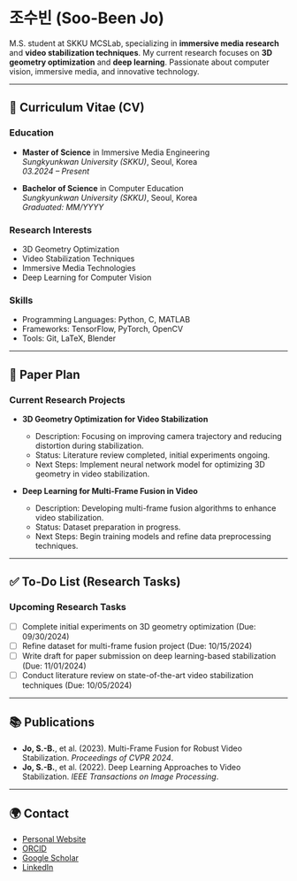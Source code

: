 # 조수빈 (Soo-Been Jo)

M.S. student at SKKU MCSLab, specializing in **immersive media research** and **video stabilization techniques**. My current research focuses on **3D geometry optimization** and **deep learning**. Passionate about computer vision, immersive media, and innovative technology.

---

## 📄 Curriculum Vitae (CV)

### Education
- **Master of Science** in Immersive Media Engineering  
  *Sungkyunkwan University (SKKU)*, Seoul, Korea  
  *03.2024 – Present*
  
- **Bachelor of Science** in Computer Education  
  *Sungkyunkwan University (SKKU)*, Seoul, Korea  
  *Graduated: MM/YYYY*

### Research Interests
- 3D Geometry Optimization
- Video Stabilization Techniques
- Immersive Media Technologies
- Deep Learning for Computer Vision

### Skills
- Programming Languages: Python, C, MATLAB
- Frameworks: TensorFlow, PyTorch, OpenCV
- Tools: Git, LaTeX, Blender

---

## 📑 Paper Plan

### Current Research Projects
- **3D Geometry Optimization for Video Stabilization**
  - Description: Focusing on improving camera trajectory and reducing distortion during stabilization.
  - Status: Literature review completed, initial experiments ongoing.
  - Next Steps: Implement neural network model for optimizing 3D geometry in video stabilization.

- **Deep Learning for Multi-Frame Fusion in Video**
  - Description: Developing multi-frame fusion algorithms to enhance video stabilization.
  - Status: Dataset preparation in progress.
  - Next Steps: Begin training models and refine data preprocessing techniques.

---

## ✅ To-Do List (Research Tasks)

### Upcoming Research Tasks
- [ ] Complete initial experiments on 3D geometry optimization (Due: 09/30/2024)
- [ ] Refine dataset for multi-frame fusion project (Due: 10/15/2024)
- [ ] Write draft for paper submission on deep learning-based stabilization (Due: 11/01/2024)
- [ ] Conduct literature review on state-of-the-art video stabilization techniques (Due: 10/05/2024)

---

## 📚 Publications

- **Jo, S.-B.**, et al. (2023). Multi-Frame Fusion for Robust Video Stabilization. *Proceedings of CVPR 2024*.
- **Jo, S.-B.**, et al. (2022). Deep Learning Approaches to Video Stabilization. *IEEE Transactions on Image Processing*.

---

## 🌍 Contact

- [Personal Website](https://hijosubin.github.io/)
- [ORCID](https://orcid.org/0009-0005-3727-2979)
- [Google Scholar](https://scholar.google.com/citations?user=RFDzNywAAAAJ&hl=ko)
- [LinkedIn](https://www.linkedin.com/in/soo-been-jo-39b207303/)
